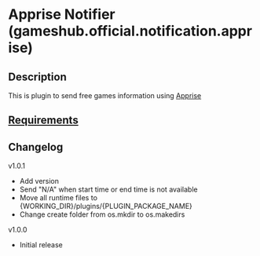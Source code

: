 # Apprise Notifier (gameshub.official.notification.apprise)

## Description
This is plugin to send free games information using [Apprise](https://github.com/caronc/apprise)

## [Requirements](requirements.txt)

## Changelog
v1.0.1
- Add version
- Send "N/A" when start time or end time is not available
- Move all runtime files to {WORKING_DIR}/plugins/{PLUGIN_PACKAGE_NAME}
- Change create folder from os.mkdir to os.makedirs

v1.0.0
- Initial release
